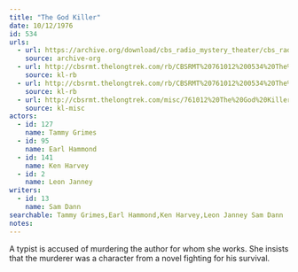 ```yaml
---
title: "The God Killer"
date: 10/12/1976
id: 534
urls: 
  - url: https://archive.org/download/cbs_radio_mystery_theater/cbs_radio_mystery_theater-0501-0550.zip/cbs_radio_mystery_theater-0501-0550%2Fcbsrmt_0534_the_god_killer.mp3
    source: archive-org
  - url: http://cbsrmt.thelongtrek.com/rb/CBSRMT%20761012%200534%20The%20God%20Killers_wuwm.mp3
    source: kl-rb
  - url: http://cbsrmt.thelongtrek.com/rb/CBSRMT%20761012%200534%20The%20God%20Killer_wbbm_rb.mp3
    source: kl-rb
  - url: http://cbsrmt.thelongtrek.com/misc/761012%20The%20God%20Killer_KIXI.mp3
    source: kl-misc
actors:  
  - id: 127
    name: Tammy Grimes  
  - id: 95
    name: Earl Hammond  
  - id: 141
    name: Ken Harvey  
  - id: 2
    name: Leon Janney
writers:  
  - id: 13
    name: Sam Dann
searchable: Tammy Grimes,Earl Hammond,Ken Harvey,Leon Janney Sam Dann
notes:  
---
```

A typist is accused of murdering the author for whom she works. She insists that the murderer was a character from a novel fighting for his survival.